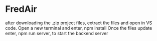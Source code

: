 # FredAir
after downloading the .zip project files, extract the files and open in VS code.
Open a new terminal and enter, npm install
Once the files update enter, npm run server, to start the backend server
